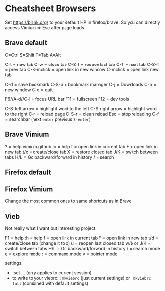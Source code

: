 # Cheatsheet Browsers

Set https://blank.org/ to your default HP in firefox/brave. So you can directly access Vimium => Esc after page loads

## Brave default

C=Ctrl S=Shift T=Tab A=Alt

C-t = new tab
C-w = close tab
C-S-t = reopen last tab
C-T = next tab
C-S-T = prev tab
C-S-mclick = open link in new window
C-mclick = open link new tab

C-d = save bookmark
C-S-o = bookmark manager
C-j = Downloads
C-n = new window
C-q = quit

F6//A-d//C-l = focus URL bar
F11 = fullscreen
F12 = dev tools

C-S-left arrow = highlight word to the left
C-S-right arrow = highlight word to the right
C-r = reload page
C-S-r = clean reload
Esc = stop reloading
C-f = searchbar (next `enter` previous `S-enter`)

## Brave Vimium

? = help
vimium.github.io = help
f = open link in current tab
F = open link in new tab
t/x = create/close tab
X = restore closed tab
J/K = switch between tabs
H/L = Go backward/forward in history
/ = search

## Firefox default

## Firefox Vimium

Change the most common ones to same shortcuts as in Brave.

## Vieb

Not really what I want but interesting project.

F1 = help
\:h = help
f = open link in current tab
F = open link in new tab
t/d = create/close tab (change it to x)
u = reopen last closed tab
w/b or J/K = switch between tabs
H/L = Go backward/forward in history
/ = search mode
e = explore mode
\: = command mode
v = pointer mode

settings:

* \:set ... (only applies to current session)
* to write to your viebrc: `:mkviebrc` (just current settings) or `:mkviebrc full` (combined with default settings)

